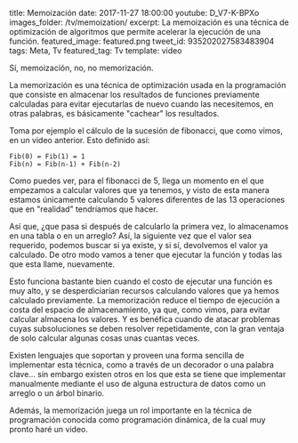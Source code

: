 title: Memoización
date: 2017-11-27 18:00:00
youtube: D_V7-K-BPXo
images_folder: /tv/memoization/
excerpt: La memoización es una técnica de optimización de algoritmos que permite acelerar la ejecución de una función.
featured_image: featured.png
tweet_id: 935202027583483904
tags: Meta, Tv
featured_tag: Tv
template: video

Sí, memoización, no, no memorización.

La memorización es una técnica de optimización  usada en la programación que consiste en almacenar los resultados de funciones previamente calculadas para evitar ejecutarlas de nuevo cuando las necesitemos, en otras palabras, es básicamente "cachear" los resultados.

Toma por ejemplo el cálculo de la sucesión de fibonacci, que como vimos, en un video anterior. Esto definido así:

```
Fib(0) = Fib(1) = 1
Fib(n) = Fib(n-1) + Fib(n-2)
```

Como puedes ver, para el fibonacci de 5, llega un momento en el que empezamos a calcular valores que ya tenemos, y visto de esta manera estamos únicamente calculando 5 valores diferentes de las 13 operaciones que en "realidad" tendríamos que hacer.

Así que, ¿que pasa si después de calcularlo la primera vez, lo almacenamos en una tabla o en un arreglo? Así, la siguiente vez que el valor sea requerido, podemos buscar si ya existe, y si sí, devolvemos el valor ya calculado. De otro modo vamos a tener que ejecutar la función y todas las que esta llame, nuevamente.

Esto funciona bastante bien cuando el costo de ejecutar una función es muy alto, y se desperdiciarían recursos calculando valores que ya hemos calculado previamente. La memorización reduce el tiempo de ejecución a costa del espacio de almacenamiento, ya que, como vimos, para evitar calcular almacena los valores. Y es benéfica cuando de atacar problemas cuyas subsoluciones se deben resolver repetidamente, con la gran ventaja de solo calcular algunas cosas unas cuantas veces.

Existen lenguajes que soportan y proveen una forma sencilla de implementar esta técnica, como a través de un decorador o una palabra clave... sin embargo existen otros en los que esta se tiene que implementar manualmente mediante el uso de alguna estructura de datos como un arreglo o un árbol binario.

Además, la memorización juega un rol importante en la técnica de programación conocida como programación dinámica, de la cual muy pronto haré un video.